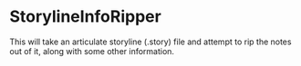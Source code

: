 # StorylineInfoRipper
This will take an articulate storyline (.story) file and attempt to rip the notes out of it, along with some other information.
